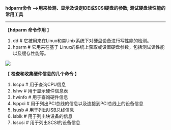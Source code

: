  **hdparm命令** **-->用来检测、显示及设定IDE或SCSI硬盘的参数; 测试硬盘读性能的常用工具**

 ****

 【**hdparm** **命令作用** 】

 1) dd # 它被用来在Linux和类Unix系统下对硬盘设备进行写性能的检测。  
2) hparm # 它用来在基于 Linux的系统上获取或设置硬盘参数，包括测试读性能以及缓存性能等。

 

![][0]

 【 **检查和收集硬件信息的几个命令** 】  
1) lscpu # 用于查询CPU信息  
2) lshw  # 用于显示硬件信息表  
3) hwinfo  # 用于查询硬件信息  
4) lsppci  # 用于列出PCI总线的信息以及连接到PCI总线上的设备信息  
5) lsusb # 用于列出USB总线信息  
6) lsblk # 用于列出块设备的信息  
7) lsscsi  # 用于列出SCSI的设备信息

[0]: ./img/20170217091725664.png